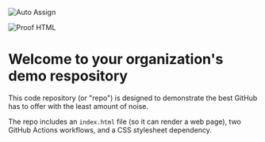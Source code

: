 ![Auto Assign](https://github.com/5thSemesterProject/demo-repository/actions/workflows/auto-assign.yml/badge.svg)

![Proof HTML](https://github.com/5thSemesterProject/demo-repository/actions/workflows/proof-html.yml/badge.svg)

# Welcome to your organization's demo respository
This code repository (or "repo") is designed to demonstrate the best GitHub has to offer with the least amount of noise.

The repo includes an `index.html` file (so it can render a web page), two GitHub Actions workflows, and a CSS stylesheet dependency.

